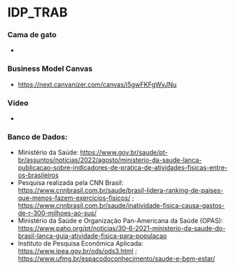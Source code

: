 # IDP_TRAB

### Cama de gato
-

### Business Model Canvas
- https://next.canvanizer.com/canvas/i5gwFKFgWyJNu

### Vídeo
- 

### Banco de Dados:
- Ministério da Saúde: https://www.gov.br/saude/pt-br/assuntos/noticias/2022/agosto/ministerio-da-saude-lanca-publicacao-sobre-indicadores-de-pratica-de-atividades-fisicas-entre-os-brasileiros
- Pesquisa realizada pela CNN Brasil: https://www.cnnbrasil.com.br/saude/brasil-lidera-ranking-de-paises-que-menos-fazem-exercicios-fisicos/ ; https://www.cnnbrasil.com.br/saude/inatividade-fisica-causa-gastos-de-r-300-milhoes-ao-sus/
- Ministério da Saúde e Organização Pan-Americana da Saúde (OPAS): https://www.paho.org/pt/noticias/30-6-2021-ministerio-da-saude-do-brasil-lanca-guia-atividade-fisica-para-populacao
- Instituto de Pesquisa Econômica Aplicada: https://www.ipea.gov.br/ods/ods3.html ; https://www.ufmg.br/espacodoconhecimento/saude-e-bem-estar/
